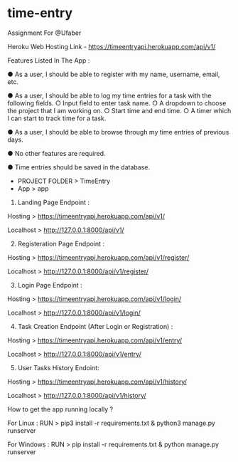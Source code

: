 # time-entry

Assignment For @Ufaber

Heroku Web Hosting Link - https://timeentryapi.herokuapp.com/api/v1/

Features Listed In The App :

● As a user, I should be able to register with my name, username, email, etc.

● As a user, I should be able to log my time entries for a task with the following fields.
          ○ Input field to enter task name.
          ○ A dropdown to choose the project that I am working on.
          ○ Start time and end time.
          ○ A timer which I can start to track time for a task.
          
● As a user, I should be able to browse through my time entries of previous days.

● No other features are required.

● Time entries should be saved in the database.


- PROJECT FOLDER > TimeEntry
- App > app

1. Landing Page Endpoint :


Hosting > https://timeentryapi.herokuapp.com/api/v1/


Localhost > http://127.0.0.1:8000/api/v1/

2. Registeration Page Endpoint :


Hosting > https://timeentryapi.herokuapp.com/api/v1/register/


Localhost > http://127.0.0.1:8000/api/v1/register/

3. Login Page Endpoint :


Hosting > https://timeentryapi.herokuapp.com/api/v1/login/


Localhost > http://127.0.0.1:8000/api/v1/login/

4. Task Creation Endpoint (After Login or Registration) :


Hosting > https://timeentryapi.herokuapp.com/api/v1/entry/


Localhost > http://127.0.0.1:8000/api/v1/entry/

5. User Tasks History Endoint:


Hosting > https://timeentryapi.herokuapp.com/api/v1/history/


Localhost > http://127.0.0.1:8000/api/v1/history/


How to get the app running locally ?

For Linux : RUN > pip3 install -r requirements.txt & python3 manage.py runserver

For Windows : RUN > pip install -r requirements.txt & python manage.py runserver
